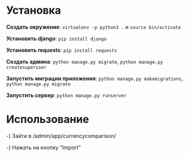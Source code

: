 # Установка

**Создать окружение**:
`virtualenv -p python3 .` и `source bin/activate`

**Установить django**:
`pip install django`

**Установить requests**:
`pip install requests`

**Создать админа**:
`python manage.py migrate`, `python manage.py createsuperuser`

**Запустить миграции приложения**:
`python manage.py makemigrations`, `python manage.py migrate`

**Запустить сервер**:
`python manage.py runserver`

# Использование

-) Зайти в /admin/app/currencycomparison/

-) Нажать на кнопку "Import"